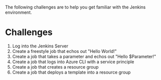 The following challenges are to help you get familiar with the Jenkins environment.

# Challenges
1. Log into the Jenkins Server
2. Create a freestyle job that echos out "Hello World!"
3. Create a job that takes a parameter and echos out "Hello $Parameter!"
4. Create a job that logs into Azure CLI with a service principle
5. Create a job that creates a resource group
6. Create a job that deploys a template into a resource group